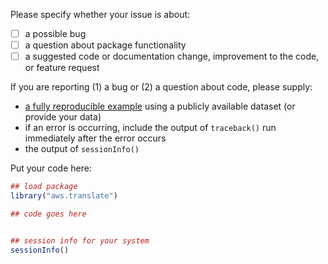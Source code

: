 Please specify whether your issue is about:

 - [ ] a possible bug
 - [ ] a question about package functionality
 - [ ] a suggested code or documentation change, improvement to the code, or feature request

If you are reporting (1) a bug or (2) a question about code, please supply:

 - [a fully reproducible example](http://stackoverflow.com/questions/5963269/how-to-make-a-great-r-reproducible-example) using a publicly available dataset (or provide your data)
 - if an error is occurring, include the output of `traceback()` run immediately after the error occurs
 - the output of `sessionInfo()`

Put your code here:

```R
## load package
library("aws.translate")

## code goes here


## session info for your system
sessionInfo()
```

